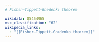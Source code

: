 ```yaml
---
# Fisher–Tippett–Gnedenko theorem

wikidata: Q5454965
msc_classification: "62"
wikipedia_links:
  - "[[Fisher–Tippett–Gnedenko theorem]]"
---
```

